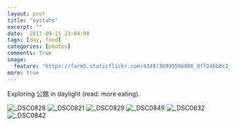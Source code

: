 ```yaml
---
layout: post
title: "oystahs"
excerpt: ""
date:  2017-09-11 23:04:00
tags: [day, food]
categories: [photos]
comments: true
image:
  feature: "https://farm5.staticflickr.com/4349/36995596806_0ff24bb8c2_o.jpg"
more: true
---
```


Exploring 公館 in daylight (read: more eating).

<img src="https://farm5.staticflickr.com/4441/37043169231_5839a253b4_o.jpg" alt="_DSC0828">

<img src="https://farm5.staticflickr.com/4389/37043169511_5e5d6cdd95_o.jpg" alt="_DSC0821">

<img src="https://farm5.staticflickr.com/4389/36995596316_be736cec83_o.jpg" alt="_DSC0829">

<img src="https://farm5.staticflickr.com/4377/37043166011_3c44a6c8f9_o.jpg" alt="_DSC0849">


<img src="https://farm5.staticflickr.com/4381/37043168711_863d537708_o.jpg" alt="_DSC0832">

<img src="https://farm5.staticflickr.com/4351/37043167381_6571e90d9b_o.jpg" alt="_DSC0842">


<img src="https://farm5.staticflickr.com/4416/36371427343_52ab8d980a_o.jpg" alt="">
